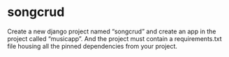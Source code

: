 # songcrud
  Create a new django project named “songcrud” and create an app in the project called “musicapp”. And the project must contain a requirements.txt file housing all the pinned dependencies from your project.
 